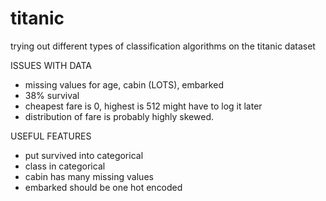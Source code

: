 # titanic
trying out different types of classification algorithms on the titanic dataset

ISSUES WITH DATA
* missing values for age, cabin (LOTS), embarked
* 38% survival
* cheapest fare is 0, highest is 512 might have to log it later
* distribution of fare is probably highly skewed.



USEFUL FEATURES
* put survived into categorical
* class in categorical
* cabin has many missing values
* embarked should be one hot encoded